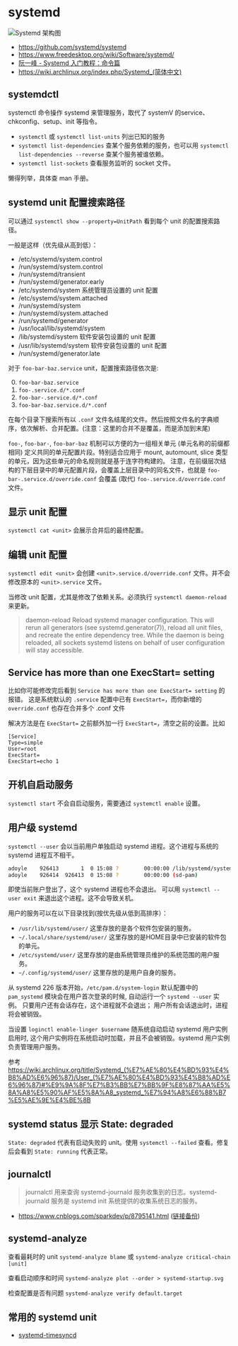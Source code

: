 # systemd


![Systemd 架构图](http://www.ruanyifeng.com/blogimg/asset/2016/bg2016030703.png)

- https://github.com/systemd/systemd
- https://www.freedesktop.org/wiki/Software/systemd/
- [阮一峰 - Systemd 入门教程：命令篇](https://web.archive.org/web/20230216005229/https://www.ruanyifeng.com/blog/2016/03/systemd-tutorial-commands.html)
- https://wiki.archlinux.org/index.php/Systemd_(简体中文)

## systemdctl

systemctl 命令操作 systemd 来管理服务，取代了 systemV 的service、chkconfig、setup、init 等指令。

- `systemctl` 或 `systemctl list-units` 列出已知的服务
- `systemctl list-dependencies` 查某个服务依赖的服务，也可以用 `systemctl list-dependencies --reverse` 查某个服务被谁依赖。
- `systemctl list-sockets` 查看服务监听的 socket 文件。

懒得列举，具体查 man 手册。

## systemd unit 配置搜索路径

可以通过 `systemctl show --property=UnitPath` 看到每个 unit 的配置搜索路径。

一般是这样（优先级从高到低）：

- /etc/systemd/system.control
- /run/systemd/system.control
- /run/systemd/transient
- /run/systemd/generator.early
- /etc/systemd/system               系统管理员设置的 unit 配置
- /etc/systemd/system.attached
- /run/systemd/system
- /run/systemd/system.attached
- /run/systemd/generator
- /usr/local/lib/systemd/system
- /lib/systemd/system               软件安装包设置的 unit 配置
- /usr/lib/systemd/system           软件安装包设置的 unit 配置
- /run/systemd/generator.late


对于 `foo-bar-baz.service` unit，配置搜索路径依次是:

0. `foo-bar-baz.service`
1. `foo-.service.d/*.conf`
2. `foo-bar-.service.d/*.conf`
3. `foo-bar-baz.service.d/*.conf`

在每个目录下搜索所有以 `.conf` 文件名结尾的文件。然后按照文件名的字典顺序，依次解析、合并配置。(注意：这里的合并不是覆盖，而是添加到末尾)

`foo-`, `foo-bar-`, `foo-bar-baz` 机制可以方便的为一组相关单元 (单元名称的前缀都相同) 定义共同的单元配置片段。特别适合应用于 mount, automount, slice 类型的单元，因为这些单元的命名规则就是基于连字符构建的。
注意，在前缀层次结构的下层目录中的单元配置片段，会覆盖上层目录中的同名文件，也就是 `foo-bar-.service.d/override.conf` 会覆盖 (取代) `foo-.service.d/override.conf` 文件。

## 显示 unit 配置

`systemctl cat <unit>` 会展示合并后的最终配置。

## 编辑 unit 配置

`systemctl edit <unit>` 会创建 `<unit>.service.d/override.conf` 文件。并不会修改原本的 `<unit>.service` 文件。

当修改 unit 配置，尤其是修改了依赖关系。必须执行 `systemctl daemon-reload` 来更新。

> daemon-reload
> Reload systemd manager configuration. This will rerun all generators (see systemd.generator(7)), reload all unit files, and recreate the entire dependency tree. While the daemon is being reloaded, all sockets systemd listens on behalf of user configuration will stay accessible.

## Service has more than one ExecStart= setting

比如你可能修改完后看到 `Service has more than one ExecStart= setting` 的报错。
这是系统默认的 `.service` 配置中已有 `ExecStart=`，而你新增的 `override.conf` 也存在合并多个 .conf 文件

解决方法是在 `ExecStart=` 之前额外加一行 `ExecStart=`，清空之前的设置。比如

```
[Service]
Type=simple
User=root
ExecStart=
ExecStart=echo 1
```

## 开机自启动服务

`systemctl start` 不会自启动服务，需要通过 `systemctl enable` 设置。

## 用户级 systemd

`systemctl --user` 会以当前用户单独启动 systemd 进程。这个进程与系统的 systemd 进程互不相干。

```sh
adoyle    926413       1  0 15:08 ?        00:00:00 /lib/systemd/systemd --user
adoyle    926414  926413  0 15:08 ?        00:00:00 (sd-pam)
```

即使当前账户登出了，这个 systemd 进程也不会退出。
可以用 `systemctl --user exit` 来退出这个进程。这不会导致关机。

用户的服务可以在以下目录找到(按优先级从低到高排序）：

- `/usr/lib/systemd/user/` 这里存放的是各个软件包安装的服务。
- `~/.local/share/systemd/user/` 这里存放的是HOME目录中已安装的软件包的单元。
- `/etc/systemd/user/` 这里存放的是由系统管理员维护的系统范围的用户服务。
- `~/.config/systemd/user/` 这里存放的是用户自身的服务。

从 systemd 226 版本开始，`/etc/pam.d/system-login` 默认配置中的 `pam_systemd` 模块会在用户首次登录的时候, 自动运行一个 `systemd --user` 实例。
只要用户还有会话存在，这个进程就不会退出；
用户所有会话退出时，进程将会被销毁。

当设置 `loginctl enable-linger $username` 随系统自动启动 systemd 用户实例启用时, 这个用户实例将在系统启动时加载，并且不会被销毁。systemd 用户实例负责管理用户服务。

参考 https://wiki.archlinux.org/title/Systemd_(%E7%AE%80%E4%BD%93%E4%B8%AD%E6%96%87)/User_(%E7%AE%80%E4%BD%93%E4%B8%AD%E6%96%87)#%E9%9A%8F%E7%B3%BB%E7%BB%9F%E8%87%AA%E5%8A%A8%E5%90%AF%E5%8A%A8_systemd_%E7%94%A8%E6%88%B7%E5%AE%9E%E4%BE%8B

## systemd status 显示 State: degraded

`State: degraded` 代表有启动失败的 unit。使用 `systemctl --failed` 查看。修复后会看到 `State: running` 代表正常。

## journalctl

> journalctl 用来查询 systemd-journald 服务收集到的日志。systemd-journald 服务是 systemd init 系统提供的收集系统日志的服务。

- https://www.cnblogs.com/sparkdev/p/8795141.html ([链接备份](https://web.archive.org/web/20221005002121/https://www.cnblogs.com/sparkdev/p/8795141.html))

## systemd-analyze

查看最耗时的 unit `systemd-analyze blame` 或 `systemd-analyze critical-chain [unit]`

查看启动顺序和时间 `systemd-analyze plot --order > systemd-startup.svg`

检查配置是否有问题 `systemd-analyze verify default.target`

## 常用的 systemd unit

- [systemd-timesyncd](./systemd-timesyncd.md)
